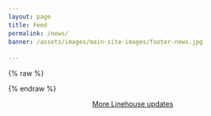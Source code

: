 ```yaml
---
layout: page
title: Feed
permalink: /news/
banner: /assets/images/main-site-images/footer-news.jpg

---
```

{% raw %}
<script type="text/javascript" src="/assets/js/instafeed.min.js"></script>
<script type="text/javascript">
    var userFeed = new Instafeed({
        get: 'user',
        userId: 2090282915,
        limit: 100,
        filter: function(image) {
          return image.tags.indexOf('linehousenews') >= 0;
        },
        accessToken: '2090282915.03168fc.bf7e1a4cb9c7454ba95deddab0b555b0',
        resolution: 'standard_resolution',
        template: '<a href="{{link}}"><div class="news-container"><div class="image-box"><img src="{{image}}" /></div><div class="overlay"><div class="text-in-overlay"><img src="/assets/images/main-site-images/heart.png" class="insta-icon" width="19" /><span style="vertical-align: middle;">&nbsp;{{likes}}  &nbsp;&nbsp;</span><img src="/assets/images/main-site-images/comment.png" class="insta-icon" width="19" /> <span style="vertical-align: middle;"> {{comments}}</span></div></div></div></a><div class="news-container"><div class="info-box">{{caption}}</div></div><div style="clear: both;"><br /><hr><br /><br /></div></div>'
    });
    userFeed.run();
</script>
{% endraw %}
<div class="news-grid-page" id="instafeed">
</div>
<div class="news-grid-page" style="text-align: center;">
  <span class="news-button"><a href="https://www.instagram.com/line___house/">More Linehouse updates</a></span>
</div>

